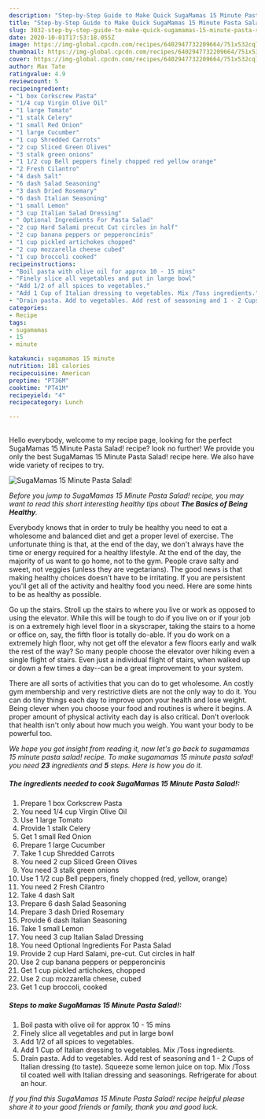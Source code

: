 ```yaml
---
description: "Step-by-Step Guide to Make Quick SugaMamas 15 Minute Pasta Salad!"
title: "Step-by-Step Guide to Make Quick SugaMamas 15 Minute Pasta Salad!"
slug: 3032-step-by-step-guide-to-make-quick-sugamamas-15-minute-pasta-salad
date: 2020-10-01T17:53:18.055Z
image: https://img-global.cpcdn.com/recipes/6402947732209664/751x532cq70/sugamamas-15-minute-pasta-salad-recipe-main-photo.jpg
thumbnail: https://img-global.cpcdn.com/recipes/6402947732209664/751x532cq70/sugamamas-15-minute-pasta-salad-recipe-main-photo.jpg
cover: https://img-global.cpcdn.com/recipes/6402947732209664/751x532cq70/sugamamas-15-minute-pasta-salad-recipe-main-photo.jpg
author: Max Tate
ratingvalue: 4.9
reviewcount: 5
recipeingredient:
- "1 box Corkscrew Pasta"
- "1/4 cup Virgin Olive Oil"
- "1 large Tomato"
- "1 stalk Celery"
- "1 small Red Onion"
- "1 large Cucumber"
- "1 cup Shredded Carrots"
- "2 cup Sliced Green Olives"
- "3 stalk green onions"
- "1 1/2 cup Bell peppers finely chopped red yellow orange"
- "2 Fresh Cilantro"
- "4 dash Salt"
- "6 dash Salad Seasoning"
- "3 dash Dried Rosemary"
- "6 dash Italian Seasoning"
- "1 small Lemon"
- "3 cup Italian Salad Dressing"
- " Optional Ingredients For Pasta Salad"
- "2 cup Hard Salami precut Cut circles in half"
- "2 cup banana peppers or pepperoncinis"
- "1 cup pickled artichokes chopped"
- "2 cup mozzarella cheese cubed"
- "1 cup broccoli cooked"
recipeinstructions:
- "Boil pasta with olive oil for approx 10 - 15 mins"
- "Finely slice all vegetables and put in large bowl"
- "Add 1/2 of all spices to vegetables."
- "Add 1 Cup of Italian dressing to vegetables. Mix /Toss ingredients."
- "Drain pasta. Add to vegetables. Add rest of seasoning and 1 - 2 Cups of Italian dressing (to taste). Squeeze some lemon juice on top. Mix /Toss til coated well with Italian dressing and seasonings. Refrigerate for about an hour."
categories:
- Recipe
tags:
- sugamamas
- 15
- minute

katakunci: sugamamas 15 minute 
nutrition: 181 calories
recipecuisine: American
preptime: "PT36M"
cooktime: "PT41M"
recipeyield: "4"
recipecategory: Lunch

---
```

<br>
Hello everybody, welcome to my recipe page, looking for the perfect SugaMamas 15 Minute Pasta Salad! recipe? look no further! We provide you only the best SugaMamas 15 Minute Pasta Salad! recipe here. We also have wide variety of recipes to try.
<br>


![SugaMamas 15 Minute Pasta Salad!](https://img-global.cpcdn.com/recipes/6402947732209664/751x532cq70/sugamamas-15-minute-pasta-salad-recipe-main-photo.jpg)

<i>Before you jump to SugaMamas 15 Minute Pasta Salad! recipe, you may want to read this short interesting healthy tips about <strong>The Basics of Being Healthy</strong>.</i>

Everybody knows that in order to truly be healthy you need to eat a wholesome and balanced diet and get a proper level of exercise. The unfortunate thing is that, at the end of the day, we don't always have the time or energy required for a healthy lifestyle. At the end of the day, the majority of us want to go home, not to the gym. People crave salty and sweet, not veggies (unless they are vegetarians). The good news is that making healthy choices doesn’t have to be irritating. If you are persistent you'll get all of the activity and healthy food you need. Here are some hints to be as healthy as possible.

Go up the stairs. Stroll up the stairs to where you live or work as opposed to using the elevator. While this will be tough to do if you live on or if your job is on a extremely high level floor in a skyscraper, taking the stairs to a home or office on, say, the fifth floor is totally do-able. If you do work on a extremely high floor, why not get off the elevator a few floors early and walk the rest of the way? So many people choose the elevator over hiking even a single flight of stairs. Even just a individual flight of stairs, when walked up or down a few times a day--can be a great improvement to your system. 

There are all sorts of activities that you can do to get wholesome. An costly gym membership and very restrictive diets are not the only way to do it. You can do tiny things each day to improve upon your health and lose weight. Being clever when you choose your food and routines is where it begins. A proper amount of physical activity each day is also critical. Don't overlook that health isn't only about how much you weigh. You want your body to be powerful too. 


<i>We hope you got insight from reading it, now let's go back to sugamamas 15 minute pasta salad! recipe. To make sugamamas 15 minute pasta salad! you need <strong>23</strong> ingredients and <strong>5</strong> steps. Here is how you do it.
</i>

##### The ingredients needed to cook SugaMamas 15 Minute Pasta Salad!:

1. Prepare 1 box Corkscrew Pasta
1. You need 1/4 cup Virgin Olive Oil
1. Use 1 large Tomato
1. Provide 1 stalk Celery
1. Get 1 small Red Onion
1. Prepare 1 large Cucumber
1. Take 1 cup Shredded Carrots
1. You need 2 cup Sliced Green Olives
1. You need 3 stalk green onions
1. Use 1 1/2 cup Bell peppers, finely chopped (red, yellow, orange)
1. You need 2 Fresh Cilantro
1. Take 4 dash Salt
1. Prepare 6 dash Salad Seasoning
1. Prepare 3 dash Dried Rosemary
1. Provide 6 dash Italian Seasoning
1. Take 1 small Lemon
1. You need 3 cup Italian Salad Dressing
1. You need  Optional Ingredients For Pasta Salad
1. Provide 2 cup Hard Salami, pre-cut. Cut circles in half
1. Use 2 cup banana peppers or pepperoncinis
1. Get 1 cup pickled artichokes, chopped
1. Use 2 cup mozzarella cheese, cubed
1. Get 1 cup broccoli, cooked


##### Steps to make SugaMamas 15 Minute Pasta Salad!:

1. Boil pasta with olive oil for approx 10 - 15 mins
1. Finely slice all vegetables and put in large bowl
1. Add 1/2 of all spices to vegetables.
1. Add 1 Cup of Italian dressing to vegetables. Mix /Toss ingredients.
1. Drain pasta. Add to vegetables. Add rest of seasoning and 1 - 2 Cups of Italian dressing (to taste). Squeeze some lemon juice on top. Mix /Toss til coated well with Italian dressing and seasonings. Refrigerate for about an hour.


<i>If you find this SugaMamas 15 Minute Pasta Salad! recipe helpful please share it to your good friends or family, thank you and good luck.</i>
